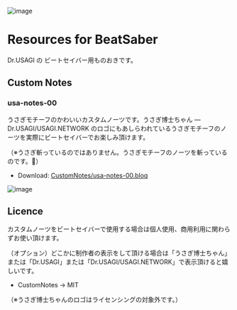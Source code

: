 ![image](https://github.com/user-attachments/assets/164d7a35-5df3-4371-a49d-e8d34ca50d81)

# Resources for BeatSaber

Dr.USAGI の ビートセイバー用ものおきです。

## Custom Notes

### usa-notes-00

うさぎモチーフのかわいいカスタムノーツです。うさぎ博士ちゃん ― Dr.USAGI/USAGI.NETWORK のロゴにもあしらわれているうさぎモチーフのノーツを実際にビートセイバーでお楽しみ頂けます。

（※うさぎ斬っているのではありません。うさぎモチーフのノーツを斬っているのです。🐰）

- Download: [CustomNotes/usa-notes-00.bloq](https://github.com/usagi/beatsaber/raw/main/CustomNotes/usa-notes-00.bloq)

![image](https://github.com/user-attachments/assets/eae310a7-bc4d-4939-b8a5-6cb0138fe58c)


## Licence

カスタムノーツをビートセイバーで使用する場合は個人使用、商用利用に関わらずお使い頂けます。

（オプション）どこかに制作者の表示をして頂ける場合は「うさぎ博士ちゃん」または「Dr.USAGI」または「Dr.USAGI/USAGI.NETWORK」で表示頂けると嬉しいです。

- CustomNotes -> MIT

（※うさぎ博士ちゃんのロゴはライセンシングの対象外です。）